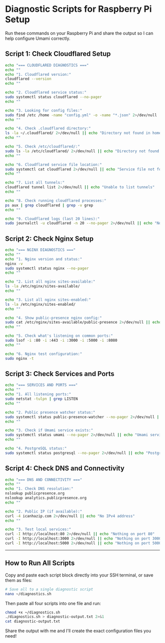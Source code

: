 # Diagnostic Scripts for Raspberry Pi Setup

Run these commands on your Raspberry Pi and share the output so I can help configure Umami correctly.

## Script 1: Check Cloudflared Setup

```bash
echo "=== CLOUDFLARED DIAGNOSTICS ==="
echo ""
echo "1. Cloudflared version:"
cloudflared --version
echo ""

echo "2. Cloudflared service status:"
sudo systemctl status cloudflared --no-pager
echo ""

echo "3. Looking for config files:"
sudo find /etc /home -name "config.yml" -o -name "*.json" 2>/dev/null | grep cloudflared
echo ""

echo "4. Check .cloudflared directory:"
ls -la ~/.cloudflared/ 2>/dev/null || echo "Directory not found in home"
echo ""

echo "5. Check /etc/cloudflared/:"
sudo ls -la /etc/cloudflared/ 2>/dev/null || echo "Directory not found in /etc"
echo ""

echo "6. Cloudflared service file location:"
sudo systemctl cat cloudflared 2>/dev/null || echo "Service file not found"
echo ""

echo "7. List all tunnels:"
cloudflared tunnel list 2>/dev/null || echo "Unable to list tunnels"
echo ""

echo "8. Check running cloudflared processes:"
ps aux | grep cloudflared | grep -v grep
echo ""

echo "9. Cloudflared logs (last 20 lines):"
sudo journalctl -u cloudflared -n 20 --no-pager 2>/dev/null || echo "No logs found"
```

## Script 2: Check Nginx Setup

```bash
echo "=== NGINX DIAGNOSTICS ==="
echo ""
echo "1. Nginx version and status:"
nginx -v
sudo systemctl status nginx --no-pager
echo ""

echo "2. List all nginx sites-available:"
ls -la /etc/nginx/sites-available/
echo ""

echo "3. List all nginx sites-enabled:"
ls -la /etc/nginx/sites-enabled/
echo ""

echo "4. Show public-presence nginx config:"
sudo cat /etc/nginx/sites-available/public-presence 2>/dev/null || echo "Config not found"
echo ""

echo "5. Check what's listening on common ports:"
sudo lsof -i :80 -i :443 -i :3000 -i :5000 -i :8080
echo ""

echo "6. Nginx test configuration:"
sudo nginx -t
```

## Script 3: Check Services and Ports

```bash
echo "=== SERVICES AND PORTS ==="
echo ""
echo "1. All listening ports:"
sudo netstat -tulpn | grep LISTEN
echo ""

echo "2. Public presence watcher status:"
sudo systemctl status public-presence-watcher --no-pager 2>/dev/null || echo "Service not found"
echo ""

echo "3. Check if Umami service exists:"
sudo systemctl status umami --no-pager 2>/dev/null || echo "Umami service not installed yet"
echo ""

echo "4. PostgreSQL status:"
sudo systemctl status postgresql --no-pager 2>/dev/null || echo "PostgreSQL not running"
```

## Script 4: Check DNS and Connectivity

```bash
echo "=== DNS AND CONNECTIVITY ==="
echo ""
echo "1. Check DNS resolution:"
nslookup publicpresence.org
nslookup analytics.publicpresence.org
echo ""

echo "2. Public IP (if available):"
curl -4 icanhazip.com 2>/dev/null || echo "No IPv4 address"
echo ""

echo "3. Test local services:"
curl -I http://localhost:80 2>/dev/null || echo "Nothing on port 80"
curl -I http://localhost:3000 2>/dev/null || echo "Nothing on port 3000"
curl -I http://localhost:5000 2>/dev/null || echo "Nothing on port 5000"
```

---

## How to Run All Scripts

Copy and paste each script block directly into your SSH terminal, or save them as files:

```bash
# Save all to a single diagnostic script
nano ~/diagnostics.sh
```

Then paste all four scripts into one file and run:

```bash
chmod +x ~/diagnostics.sh
./diagnostics.sh > diagnostic-output.txt 2>&1
cat diagnostic-output.txt
```

Share the output with me and I'll create the exact configuration files you need!
